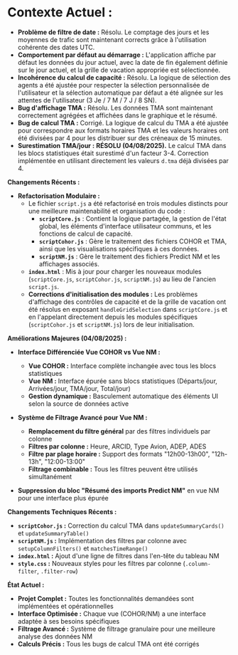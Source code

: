 # Contexte Actuel :

*   **Problème de filtre de date :** Résolu. Le comptage des jours et les moyennes de trafic sont maintenant corrects grâce à l'utilisation cohérente des dates UTC.
*   **Comportement par défaut au démarrage :** L'application affiche par défaut les données du jour actuel, avec la date de fin également définie sur le jour actuel, et la grille de vacation appropriée est sélectionnée.
*   **Incohérence du calcul de capacité :** Résolu. La logique de sélection des agents a été ajustée pour respecter la sélection personnalisée de l'utilisateur et la sélection automatique par défaut a été alignée sur les attentes de l'utilisateur (3 Je / 7 M / 7 J / 8 SN).
*   **Bug d'affichage TMA :** Résolu. Les données TMA sont maintenant correctement agrégées et affichées dans le graphique et le résumé.
*   **Bug de calcul TMA :** Corrigé. La logique de calcul du TMA a été ajustée pour correspondre aux formats horaires TMA et les valeurs horaires ont été divisées par 4 pour les distribuer sur des créneaux de 15 minutes.
*   **Surestimation TMA/jour :** **RÉSOLU (04/08/2025).** Le calcul TMA dans les blocs statistiques était surestimé d'un facteur 3-4. Correction implémentée en utilisant directement les valeurs `d.tma` déjà divisées par 4.

**Changements Récents :**

*   **Refactorisation Modulaire :**
    *   Le fichier `script.js` a été refactorisé en trois modules distincts pour une meilleure maintenabilité et organisation du code :
        *   **`scriptCore.js`** : Contient la logique partagée, la gestion de l'état global, les éléments d'interface utilisateur communs, et les fonctions de calcul de capacité.
        *   **`scriptCohor.js`** : Gère le traitement des fichiers COHOR et TMA, ainsi que les visualisations spécifiques à ces données.
        *   **`scriptNM.js`** : Gère le traitement des fichiers Predict NM et les affichages associés.
    *   **`index.html`** : Mis à jour pour charger les nouveaux modules (`scriptCore.js`, `scriptCohor.js`, `scriptNM.js`) au lieu de l'ancien `script.js`.
    *   **Corrections d'initialisation des modules :** Les problèmes d'affichage des contrôles de capacité et de la grille de vacation ont été résolus en exposant `handleGridSelection` dans `scriptCore.js` et en l'appelant directement depuis les modules spécifiques (`scriptCohor.js` et `scriptNM.js`) lors de leur initialisation.

**Améliorations Majeures (04/08/2025) :**

*   **Interface Différenciée Vue COHOR vs Vue NM :**
    *   **Vue COHOR :** Interface complète inchangée avec tous les blocs statistiques
    *   **Vue NM :** Interface épurée sans blocs statistiques (Départs/jour, Arrivées/jour, TMA/jour, Total/jour)
    *   **Gestion dynamique :** Basculement automatique des éléments UI selon la source de données active

*   **Système de Filtrage Avancé pour Vue NM :**
    *   **Remplacement du filtre général** par des filtres individuels par colonne
    *   **Filtres par colonne :** Heure, ARCID, Type Avion, ADEP, ADES
    *   **Filtre par plage horaire :** Support des formats "12h00-13h00", "12h-13h", "12:00-13:00"
    *   **Filtrage combinable :** Tous les filtres peuvent être utilisés simultanément

*   **Suppression du bloc "Résumé des imports Predict NM"** en vue NM pour une interface plus épurée

**Changements Techniques Récents :**

*   **`scriptCohor.js` :** Correction du calcul TMA dans `updateSummaryCards()` et `updateSummaryTable()`
*   **`scriptNM.js` :** Implémentation des filtres par colonne avec `setupColumnFilters()` et `matchesTimeRange()`
*   **`index.html` :** Ajout d'une ligne de filtres dans l'en-tête du tableau NM
*   **`style.css` :** Nouveaux styles pour les filtres par colonne (`.column-filter`, `.filter-row`)

**État Actuel :**
*   **Projet Complet :** Toutes les fonctionnalités demandées sont implémentées et opérationnelles
*   **Interface Optimisée :** Chaque vue (COHOR/NM) a une interface adaptée à ses besoins spécifiques
*   **Filtrage Avancé :** Système de filtrage granulaire pour une meilleure analyse des données NM
*   **Calculs Précis :** Tous les bugs de calcul TMA ont été corrigés
